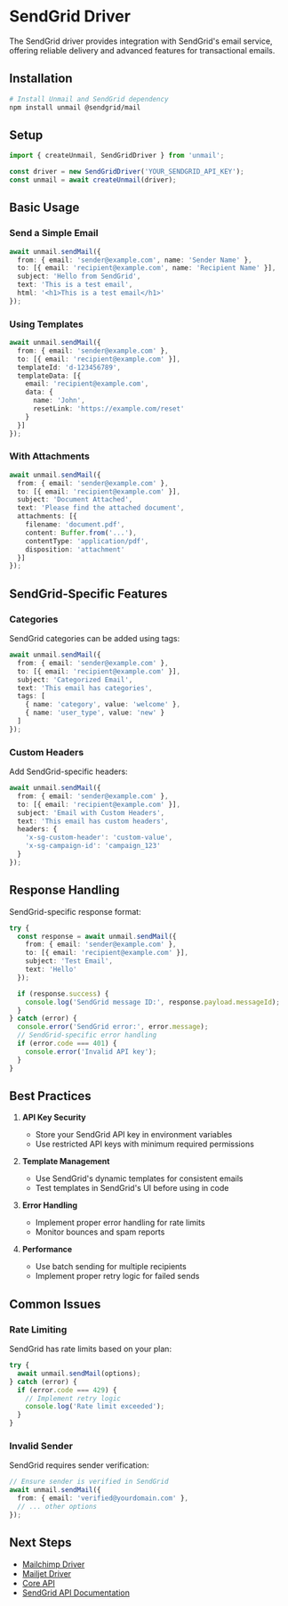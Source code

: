 # SendGrid Driver

The SendGrid driver provides integration with SendGrid's email service, offering reliable delivery and advanced features for transactional emails.

## Installation

```bash
# Install Unmail and SendGrid dependency
npm install unmail @sendgrid/mail
```

## Setup

```typescript
import { createUnmail, SendGridDriver } from 'unmail';

const driver = new SendGridDriver('YOUR_SENDGRID_API_KEY');
const unmail = await createUnmail(driver);
```

## Basic Usage

### Send a Simple Email

```typescript
await unmail.sendMail({
  from: { email: 'sender@example.com', name: 'Sender Name' },
  to: [{ email: 'recipient@example.com', name: 'Recipient Name' }],
  subject: 'Hello from SendGrid',
  text: 'This is a test email',
  html: '<h1>This is a test email</h1>'
});
```

### Using Templates

```typescript
await unmail.sendMail({
  from: { email: 'sender@example.com' },
  to: [{ email: 'recipient@example.com' }],
  templateId: 'd-123456789',
  templateData: [{
    email: 'recipient@example.com',
    data: {
      name: 'John',
      resetLink: 'https://example.com/reset'
    }
  }]
});
```

### With Attachments

```typescript
await unmail.sendMail({
  from: { email: 'sender@example.com' },
  to: [{ email: 'recipient@example.com' }],
  subject: 'Document Attached',
  text: 'Please find the attached document',
  attachments: [{
    filename: 'document.pdf',
    content: Buffer.from('...'),
    contentType: 'application/pdf',
    disposition: 'attachment'
  }]
});
```

## SendGrid-Specific Features

### Categories

SendGrid categories can be added using tags:

```typescript
await unmail.sendMail({
  from: { email: 'sender@example.com' },
  to: [{ email: 'recipient@example.com' }],
  subject: 'Categorized Email',
  text: 'This email has categories',
  tags: [
    { name: 'category', value: 'welcome' },
    { name: 'user_type', value: 'new' }
  ]
});
```

### Custom Headers

Add SendGrid-specific headers:

```typescript
await unmail.sendMail({
  from: { email: 'sender@example.com' },
  to: [{ email: 'recipient@example.com' }],
  subject: 'Email with Custom Headers',
  text: 'This email has custom headers',
  headers: {
    'x-sg-custom-header': 'custom-value',
    'x-sg-campaign-id': 'campaign_123'
  }
});
```

## Response Handling

SendGrid-specific response format:

```typescript
try {
  const response = await unmail.sendMail({
    from: { email: 'sender@example.com' },
    to: [{ email: 'recipient@example.com' }],
    subject: 'Test Email',
    text: 'Hello'
  });

  if (response.success) {
    console.log('SendGrid message ID:', response.payload.messageId);
  }
} catch (error) {
  console.error('SendGrid error:', error.message);
  // SendGrid-specific error handling
  if (error.code === 401) {
    console.error('Invalid API key');
  }
}
```

## Best Practices

1. **API Key Security**
   - Store your SendGrid API key in environment variables
   - Use restricted API keys with minimum required permissions

2. **Template Management**
   - Use SendGrid's dynamic templates for consistent emails
   - Test templates in SendGrid's UI before using in code

3. **Error Handling**
   - Implement proper error handling for rate limits
   - Monitor bounces and spam reports

4. **Performance**
   - Use batch sending for multiple recipients
   - Implement proper retry logic for failed sends

## Common Issues

### Rate Limiting

SendGrid has rate limits based on your plan:

```typescript
try {
  await unmail.sendMail(options);
} catch (error) {
  if (error.code === 429) {
    // Implement retry logic
    console.log('Rate limit exceeded');
  }
}
```

### Invalid Sender

SendGrid requires sender verification:

```typescript
// Ensure sender is verified in SendGrid
await unmail.sendMail({
  from: { email: 'verified@yourdomain.com' },
  // ... other options
});
```

## Next Steps

- [Mailchimp Driver](./mailchimp.md)
- [Mailjet Driver](./mailjet.md)
- [Core API](/api/core)
- [SendGrid API Documentation](https://docs.sendgrid.com)
